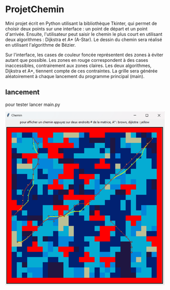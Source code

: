 # ProjetChemin
Mini projet écrit en Python utilisant la bibliothèque Tkinter, qui permet de choisir deux points sur une interface : un point de départ et un point d'arrivée. Ensuite, l'utilisateur peut saisir le chemin le plus court en utilisant deux algorithmes : Dijkstra et A* (A-Star). Le dessin du chemin sera réalisé en utilisant l'algorithme de Bézier.

Sur l'interface, les cases de couleur foncée représentent des zones à éviter autant que possible. Les zones en rouge correspondent à des cases inaccessibles, contrairement aux zones claires. Les deux algorithmes, Dijkstra et A*, tiennent compte de ces contraintes. La grille sera générée aléatoirement à chaque lancement du programme principal (main).

## lancement
pour tester lancer main.py

![test](1.png)
